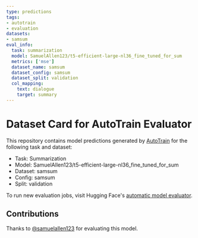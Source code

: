 ```yaml
---
type: predictions
tags:
- autotrain
- evaluation
datasets:
- samsum
eval_info:
  task: summarization
  model: SamuelAllen123/t5-efficient-large-nl36_fine_tuned_for_sum
  metrics: ['mse']
  dataset_name: samsum
  dataset_config: samsum
  dataset_split: validation
  col_mapping:
    text: dialogue
    target: summary
---
```

# Dataset Card for AutoTrain Evaluator

This repository contains model predictions generated by [AutoTrain](https://huggingface.co/autotrain) for the following task and dataset:

* Task: Summarization
* Model: SamuelAllen123/t5-efficient-large-nl36_fine_tuned_for_sum
* Dataset: samsum
* Config: samsum
* Split: validation

To run new evaluation jobs, visit Hugging Face's [automatic model evaluator](https://huggingface.co/spaces/autoevaluate/model-evaluator).

## Contributions

Thanks to [@samuelallen123](https://huggingface.co/samuelallen123) for evaluating this model.